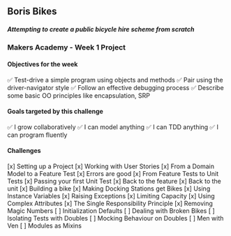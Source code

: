 ## Boris Bikes
##### Attempting to create a public bicycle hire scheme from scratch

### Makers Academy - Week 1 Project

#### Objectives for the week
✅ Test-drive a simple program using objects and methods
✅ Pair using the driver-navigator style
✅ Follow an effective debugging process
✅ Describe some basic OO principles like encapsulation, SRP

#### Goals targeted by this challenge
✅ I grow collaboratively
✅ I can model anything
✅ I can TDD anything
✅ I can program fluently

#### Challenges
[x] Setting up a Project
[x] Working with User Stories
[x] From a Domain Model to a Feature Test
[x] Errors are good
[x] From Feature Tests to Unit Tests
[x] Passing your first Unit Test
[x] Back to the feature
[x] Back to the unit
[x] Building a bike
[x] Making Docking Stations get Bikes
[x] Using Instance Variables
[x] Raising Exceptions
[x] Limiting Capacity
[x] Using Complex Attributes
[x] The Single Responsibility Principle
[x] Removing Magic Numbers
[ ] Initialization Defaults
[ ] Dealing with Broken Bikes
[ ] Isolating Tests with Doubles
[ ] Mocking Behaviour on Doubles
[ ] Men with Ven
[ ] Modules as Mixins
